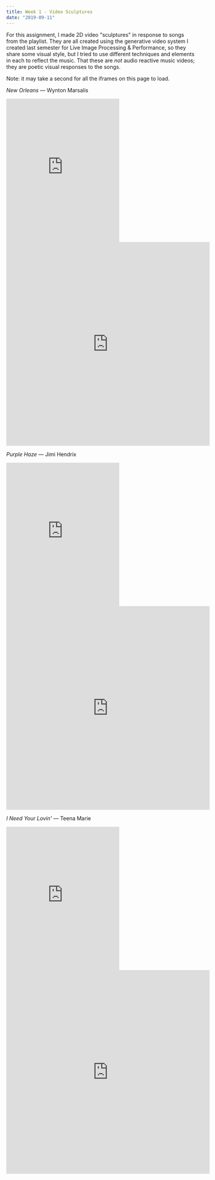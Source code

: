 ```yaml
---
title: Week 1 - Video Sculptures
date: "2019-09-11"
---
```


For this assignment, I made 2D video "sculptures" in response to songs from the playlist. They are all created using the generative video system I created last semester for Live Image Processing & Performance, so they share some visual style, but I tried to use different techniques and elements in each to reflect the music. That these are _not_ audio reactive music videos; they are poetic visual responses to the songs.

Note: it may take a second for all the iframes on this page to load.

_New Orleans_ &mdash; Wynton Marsalis

<iframe src="https://open.spotify.com/embed/track/2z6D5bIA9Wprdqi1B8nnVh" width="300" height="380" frameborder="0" allowtransparency="true" allow="encrypted-media"></iframe>

<iframe src="https://player.vimeo.com/video/359388066" width="540" height="540" frameborder="0" webkitallowfullscreen mozallowfullscreen allowfullscreen></iframe>

_Purple Haze_ &mdash; Jimi Hendrix

<iframe src="https://open.spotify.com/embed/track/0wJoRiX5K5BxlqZTolB2LD" width="300" height="380" frameborder="0" allowtransparency="true" allow="encrypted-media"></iframe>

<iframe src="https://player.vimeo.com/video/359391655" width="540" height="540" frameborder="0" webkitallowfullscreen mozallowfullscreen allowfullscreen></iframe>

_I Need Your Lovin'_ &mdash; Teena Marie

<iframe src="https://open.spotify.com/embed/track/4CCJB3TUBjvfgahZiTvFg0" width="300" height="380" frameborder="0" allowtransparency="true" allow="encrypted-media"></iframe>

<iframe src="https://player.vimeo.com/video/359394198" width="540" height="540" frameborder="0" webkitallowfullscreen mozallowfullscreen allowfullscreen></iframe>
